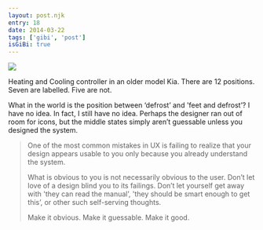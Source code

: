 ```yaml
---
layout: post.njk
entry: 18
date: 2014-03-22
tags: ['gibi', 'post']
isGiBi: true
---
```

<img src="{{ site.baseUrl }}assets/gibiimages/{{ entry }}.jpg" />

Heating and Cooling controller in an older model Kia. There are 12 positions. Seven are labelled. Five are not.

What in the world is the position between ‘defrost’ and 'feet and defrost’? I have no idea. In fact, I still have no idea. Perhaps the designer ran out of room for icons, but the middle states simply aren’t guessable unless you designed the system.

>One of the most common mistakes in UX is failing to realize that your design appears usable to you only because you already understand the system.
>
>What is obvious to you is not necessarily obvious to the user. Don’t let love of a design blind you to its failings. Don’t let yourself get away with 'they can read the manual’, 'they should be smart enough to get this’, or other such self-serving thoughts.
>
>Make it obvious. Make it guessable. Make it good.